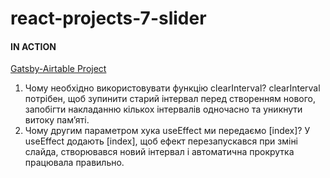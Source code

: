 # react-projects-7-slider

#### IN ACTION

[Gatsby-Airtable Project](https://gatsby-airtable-design-project.netlify.app/)


1. Чому необхідно використовувати функцію clearInterval?
    clearInterval потрібен, щоб зупинити старий інтервал перед створенням нового, запобігти накладанню кількох інтервалів одночасно та уникнути витоку пам’яті.
2. Чому другим параметром хука useEffect ми передаємо [index]?
    У useEffect додають [index], щоб ефект перезапускався при зміні слайда, створювався новий інтервал і автоматична прокрутка працювала правильно.